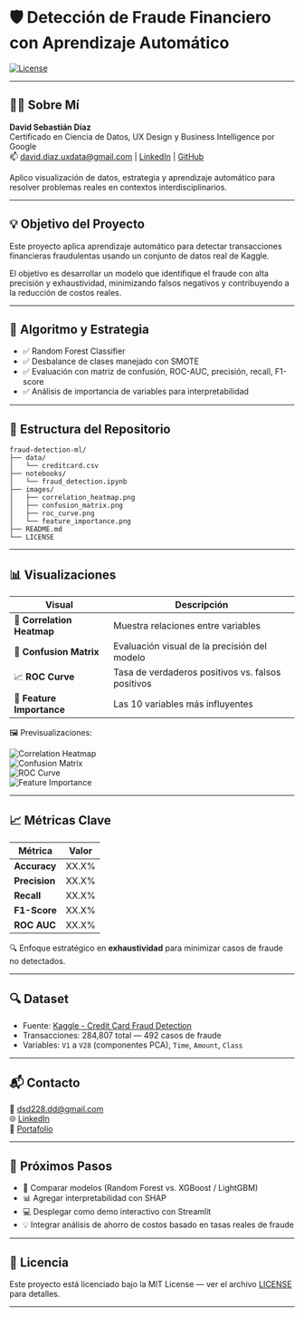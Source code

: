 # 🛡️ Detección de Fraude Financiero con Aprendizaje Automático

[![License](https://img.shields.io/badge/License-MIT-yellow.svg)](https://opensource.org/licenses/MIT)

---

## 👨‍💻 Sobre Mí
**David Sebastián Díaz**  
Certificado en Ciencia de Datos, UX Design y Business Intelligence por Google  
📫 david.diaz.uxdata@gmail.com | [LinkedIn](https://linkedin.com/in/david-sebastian-diaz-586568332) | [GitHub](https://github.com/228)

Aplico visualización de datos, estrategia y aprendizaje automático para resolver problemas reales en contextos interdisciplinarios.

---

## 💡 Objetivo del Proyecto
Este proyecto aplica aprendizaje automático para detectar transacciones financieras fraudulentas usando un conjunto de datos real de Kaggle.

El objetivo es desarrollar un modelo que identifique el fraude con alta precisión y exhaustividad, minimizando falsos negativos y contribuyendo a la reducción de costos reales.

---

## 🧠 Algoritmo y Estrategia
- ✅ Random Forest Classifier  
- ✅ Desbalance de clases manejado con SMOTE  
- ✅ Evaluación con matriz de confusión, ROC-AUC, precisión, recall, F1-score  
- ✅ Análisis de importancia de variables para interpretabilidad  

---

## 📁 Estructura del Repositorio
```
fraud-detection-ml/
├── data/
│   └── creditcard.csv
├── notebooks/
│   └── fraud_detection.ipynb
├── images/
│   ├── correlation_heatmap.png
│   ├── confusion_matrix.png
│   ├── roc_curve.png
│   └── feature_importance.png
├── README.md
└── LICENSE
```

---

## 📊 Visualizaciones
| Visual | Descripción |
|--------|-------------|
| 🧱 **Correlation Heatmap** | Muestra relaciones entre variables |
| 🧮 **Confusion Matrix** | Evaluación visual de la precisión del modelo |
| 📈 **ROC Curve** | Tasa de verdaderos positivos vs. falsos positivos |
| 🌟 **Feature Importance** | Las 10 variables más influyentes |

🖼️ Previsualizaciones:

![Correlation Heatmap](images/correlation_heatmap.png)  
![Confusion Matrix](images/confusion_matrix.png)  
![ROC Curve](images/roc_curve.png)  
![Feature Importance](images/feature_importance.png)

---

## 📈 Métricas Clave
| Métrica       | Valor |
|---------------|-------|
| **Accuracy**  | XX.X% |
| **Precision** | XX.X% |
| **Recall**    | XX.X% |
| **F1-Score**  | XX.X% |
| **ROC AUC**   | XX.X% |

🔍 Enfoque estratégico en **exhaustividad** para minimizar casos de fraude no detectados.

---

## 🔍 Dataset
- Fuente: [Kaggle - Credit Card Fraud Detection](https://www.kaggle.com/datasets/mlg-ulb/creditcardfraud)
- Transacciones: 284,807 total — 492 casos de fraude
- Variables: `V1` a `V28` (componentes PCA), `Time`, `Amount`, `Class`

---

## 📬 Contacto
📧 dsd228.dd@gmail.com  
🌐 [LinkedIn](https://linkedin.com/in/david-sebastian-diaz-586568332)  
📁 [Portafolio](https://github.com/228)

---

## 📌 Próximos Pasos
- 🔁 Comparar modelos (Random Forest vs. XGBoost / LightGBM)  
- 📊 Agregar interpretabilidad con SHAP  
- 💻 Desplegar como demo interactivo con Streamlit  
- 💡 Integrar análisis de ahorro de costos basado en tasas reales de fraude

---

## 📄 Licencia
Este proyecto está licenciado bajo la MIT License — ver el archivo [LICENSE](LICENSE) para detalles.

---